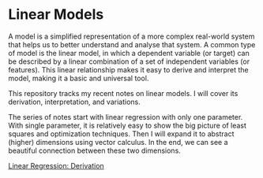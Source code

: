 # Linear Models

A model is a simplified representation of a more complex real-world system that helps us to better understand and analyse that system. A common type of model is the linear model, in which a dependent variable (or target) can be described by a linear combination of a set of independent variables (or features). This linear relationship makes it easy to derive and interpret the model, making it a basic and universal tool.

This repository tracks my recent notes on linear models. I will cover its derivation, interpretation, and variations.

The series of notes start with linear regression with only one parameter. With single parameter, it is relatively easy to show the big picture of least squares and optimization techniques. Then I will expand it to abstract (higher) dimensions using vector calculus. In the end, we can see a beautiful connection between these two dimensions.

[Linear Regression: Derivation](https://iewaij.quarto.pub/linear-regression-derivation/)
